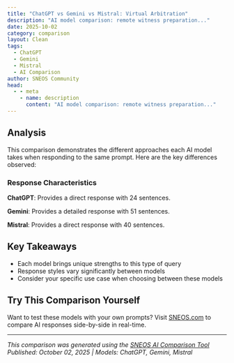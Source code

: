 ```yaml
---
title: "ChatGPT vs Gemini vs Mistral: Virtual Arbitration"
description: "AI model comparison: remote witness preparation..."
date: 2025-10-02
category: comparison
layout: Clean
tags:
  - ChatGPT
  - Gemini
  - Mistral
  - AI Comparison
author: SNEOS Community
head:
  - - meta
    - name: description
      content: "AI model comparison: remote witness preparation..."
---
```


<ChatComparison
  title="ChatGPT vs Gemini vs Mistral: Virtual Arbitration"
  prompt="remote witness preparation"
  :responses='{
    "ChatGPT": "Remote witness preparation refers to the process of preparing a witness for a legal proceeding\u2014such as a trial, deposition, or hearing\u2014when the witness and legal team are not in the same physical location. This preparation is conducted via digital communication tools like video conferencing, phone calls, or other online platforms.\n\n### Key Aspects of Remote Witness Preparation:\n\n1. **Technology Setup:**\n   - Ensure the witness has access to reliable internet, a computer or device with a camera and microphone, and the necessary software (Zoom, Microsoft Teams, etc.).\n   - Conduct a technology test session to troubleshoot any potential technical issues beforehand.\n\n2. **Confidentiality and Privacy:**\n   - Advise the witness to choose a private, quiet space free from distractions during the preparation and actual proceedings.\n   - Use secure communication platforms to protect sensitive information.\n\n3. **Reviewing Case Materials:**\n   - Share documents, evidence, or exhibits electronically for review.\n   - Discuss key points, witness statements, and potential questions.\n\n4. **Practice Sessions:**\n   - Conduct mock questioning to familiarize the witness with the format of remote appearances.\n   - Provide feedback on clarity, demeanor, and body language suitable for video presentations.\n\n5. **Legal and Procedural Guidance:**\n   - Explain courtroom or hearing protocols specific to remote appearances.\n   - Inform the witness about what to expect, including how to handle interruptions or technical difficulties during the proceeding.\n\n6. **Emotional Support:**\n   - Offer reassurance and strategies to manage nerves or stress in a remote setting.\n\n### Benefits:\n- Eliminates travel requirements.\n- Allows flexible scheduling.\n- Enables wider access to witnesses regardless of location.\n\nIf you need a detailed guide or checklist for remote witness preparation, feel free to ask!",
    "Gemini": "Remote witness preparation is the process of preparing a witness for testimony in a deposition, hearing, or trial using remote technology like video conferencing, phone calls, and document sharing platforms. It\u0027s become increasingly common and vital, especially with the rise of remote legal proceedings. Here\u0027s a breakdown of what it entails, its benefits, challenges, and best practices:\n\n**What it Involves:**\n\n*   **Communication Platforms:**  Using video conferencing tools (Zoom, Microsoft Teams, Google Meet, etc.) for face-to-face interaction.\n*   **Document Sharing:** Sharing and reviewing documents electronically (using secure platforms like Dropbox, Clio, or dedicated litigation support software).\n*   **Presentation Software:** Sharing presentations, exhibits, and visuals to simulate the courtroom environment.\n*   **Simulated Questioning:** Conducting mock direct and cross-examination via video conference to prepare the witness for different questioning styles.\n*   **Reviewing Testimony:**  Discussing and reviewing past testimonies, depositions, or other relevant information remotely.\n*   **Legal Strategy Discussions:** Discussing the overall case strategy and how the witness\u0027s testimony fits within it.\n*   **Practicing Demeanor:**  Guiding the witness on how to present themselves professionally and effectively on camera.\n*   **Addressing Remote Environment:** Providing specific guidance on managing the remote environment to minimize distractions and ensure a professional presentation.\n*   **Technical Support:** Offering technical assistance to ensure the witness can effectively use the technology.\n\n**Benefits of Remote Witness Preparation:**\n\n*   **Convenience and Accessibility:** Eliminates travel time and expenses, making it easier to schedule sessions and accommodate witnesses in different locations.\n*   **Cost-Effectiveness:** Reduced travel costs for both the attorney and the witness.\n*   **Flexibility:** Easier to schedule shorter, more frequent sessions, which can be more effective than long, intensive sessions.\n*   **Efficiency:** Allows for quick document sharing and review, streamlining the preparation process.\n*   **Continuity:**  Easier to maintain momentum and consistent communication throughout the preparation process.\n*   **Wider Pool of Experts:** Access to expert witnesses regardless of their geographic location.\n*   **Adaptation to Remote Proceedings:** Prepares witnesses for the reality of remote depositions and trials.\n\n**Challenges of Remote Witness Preparation:**\n\n*   **Technical Issues:** Potential for connectivity problems, software glitches, and equipment malfunctions.\n*   **Distractions:**  Witnesses may be more easily distracted by their home environment.\n*   **Building Rapport:**  Can be more challenging to build trust and rapport with the witness remotely.\n*   **Nonverbal Cues:**  More difficult to read nonverbal cues and body language through a screen.\n*   **Document Management:**  Ensuring the witness has access to and understands the relevant documents can be more complex.\n*   **Security Concerns:**  Potential for security breaches and unauthorized access to sensitive information.\n*   **Witness Comfort:** Some witnesses may feel uncomfortable or anxious using technology.\n*   **Monitoring the Environment:**  Difficult to ensure the witness isn\u0027t being coached or influenced by others off-screen.\n\n**Best Practices for Remote Witness Preparation:**\n\n*   **Plan Ahead and Test the Technology:**  Conduct a test run with the witness to ensure they are comfortable with the technology and that all systems are working properly.\n*   **Choose the Right Platform:** Select a secure and reliable platform with features like screen sharing, video recording, and annotation tools.\n*   **Provide Clear Instructions:** Give the witness clear instructions on how to use the technology, what to expect during the session, and how to prepare their environment.\n*   **Minimize Distractions:**  Advise the witness to choose a quiet, private location with minimal distractions. Ensure they understand that cell phones should be silenced and notifications turned off.\n*   **Establish Ground Rules:** Set clear ground rules for the session, including how to ask questions, take breaks, and handle technical difficulties.\n*   **Maintain Eye Contact:**  Encourage the witness to look directly at the camera to maintain eye contact with the examiner.\n*   **Read Body Language Carefully:** Pay close attention to the witness\u0027s body language and nonverbal cues, even on screen.\n*   **Build Rapport:**  Take time to build rapport with the witness and make them feel comfortable.\n*   **Use Visual Aids:**  Use visual aids like presentations, exhibits, and timelines to help the witness understand the case and their role in it.\n*   **Simulate the Real Thing:**  Conduct mock direct and cross-examination to prepare the witness for the types of questions they will face.\n*   **Provide Feedback:**  Give the witness constructive feedback on their performance and areas for improvement.\n*   **Ensure Confidentiality:** Take steps to ensure the confidentiality of the session and protect sensitive information. Use secure platforms and encryption.\n*   **Adapt Your Approach:** Recognize that some witnesses may require more hands-on assistance and adjust your approach accordingly.\n*   **Document Everything:** Keep detailed records of all preparation sessions, including topics discussed, documents reviewed, and feedback provided.\n*   **Comply with Ethical Rules:**  Ensure all remote preparation activities comply with applicable ethical rules and legal requirements.\n*   **Consider a Hybrid Approach:** If possible, consider a hybrid approach that combines remote and in-person preparation sessions.\n\n**Legal and Ethical Considerations:**\n\n*   **Attorney-Client Privilege:**  Maintain the confidentiality of all communications with the witness.\n*   **Witness Coaching:**  Avoid coaching the witness in a way that could be considered unethical or illegal.\n*   **Disclosure:**  Be aware of any disclosure requirements related to remote witness preparation.\n*   **Jurisdictional Rules:**  Comply with the rules of the jurisdiction where the deposition or trial will take place.\n\n**In conclusion, remote witness preparation is a valuable tool for attorneys to prepare witnesses for testimony in today\u0027s increasingly remote legal landscape. By understanding the benefits, challenges, and best practices, attorneys can effectively leverage technology to prepare their witnesses for success.**\n",
    "Mistral": "Preparing a remote witness for a deposition, hearing, or trial involves several key steps to ensure they are comfortable, confident, and effective in their testimony. Here\u0027s a guide to help you with remote witness preparation:\n\n### 1. **Technical Preparation**\n   - **Equipment Check:** Ensure the witness has a reliable internet connection, a good-quality webcam, and a microphone. Test these beforehand.\n   - **Software Familiarity:** Make sure the witness is familiar with the video conferencing platform being used (e.g., Zoom, Microsoft Teams, Webex).\n   - **Background and Lighting:** Advise the witness to choose a quiet, well-lit location with a neutral background.\n\n### 2. **Legal Preparation**\n   - **Understand the Case:** Ensure the witness understands the key issues and facts of the case.\n   - **Review Documents:** Go through any relevant documents, emails, or other evidence with the witness.\n   - **Mock Questions:** Conduct a mock questioning session to prepare the witness for the types of questions they might face.\n\n### 3. **Communication Skills**\n   - **Clear and Concise Answers:** Teach the witness to give clear, concise, and truthful answers.\n   - **Pause Before Answering:** Encourage the witness to pause briefly before answering to allow for any objections and to think carefully about their response.\n   - **Avoid Speculation:** Instruct the witness to avoid guessing or speculating; they should only answer based on what they know.\n\n### 4. **Body Language and Demeanor**\n   - **Eye Contact:** Advise the witness to look directly into the camera to simulate eye contact.\n   - **Posture and Expression:** Encourage the witness to maintain good posture and a neutral expression.\n   - **Avoid Distractions:** Ensure the witness is not distracted by background noise, pets, or other family members.\n\n### 5. **Procedural Preparation**\n   - **Oath and Affirmation:** Explain the process of being sworn in and the importance of telling the truth.\n   - **Objections:** Inform the witness about the role of objections and how to handle them.\n   - **Breaks:** Discuss the possibility of taking breaks if needed and how to request them.\n\n### 6. **Practice Sessions**\n   - **Mock Deposition:** Conduct a mock deposition or hearing to simulate the actual experience.\n   - **Feedback:** Provide constructive feedback after the mock session to help the witness improve.\n\n### 7. **Emotional Support**\n   - **Stress Management:** Offer tips for managing stress and anxiety, such as deep breathing exercises.\n   - **Confidence Building:** Build the witness\u0027s confidence by reassuring them of their importance and the value of their testimony.\n\n### 8. **Final Review**\n   - **Checklist:** Provide a checklist of key points to remember.\n   - **Contact Information:** Ensure the witness has your contact information in case they have last-minute questions or concerns.\n\n### 9. **Day-of Preparation**\n   - **Final Check:** Conduct a final technical check and review key points on the day of the testimony.\n   - **Support:** Be available for any last-minute support or questions.\n\n### 10. **Post-Testimony Debrief**\n   - **Feedback:** After the testimony, debrief with the witness to discuss how it went and provide any necessary feedback.\n   - **Follow-Up:** Ensure the witness knows what to expect next and how to stay in touch.\n\nBy following these steps, you can help ensure that your remote witness is well-prepared and confident, which will enhance the effectiveness of their testimony."
  }'
  published-date="00:18"
/>

## Analysis

This comparison demonstrates the different approaches each AI model takes when responding to the same prompt. Here are the key differences observed:

### Response Characteristics

**ChatGPT**: Provides a direct response with 24 sentences. 

**Gemini**: Provides a detailed response with 51 sentences. 

**Mistral**: Provides a direct response with 40 sentences. 

## Key Takeaways

- Each model brings unique strengths to this type of query
- Response styles vary significantly between models
- Consider your specific use case when choosing between these models

## Try This Comparison Yourself

Want to test these models with your own prompts? Visit [SNEOS.com](https://sneos.com) to compare AI responses side-by-side in real-time.

---

*This comparison was generated using the [SNEOS AI Comparison Tool](https://sneos.com)*
*Published: October 02, 2025 | Models: ChatGPT, Gemini, Mistral*
